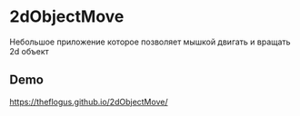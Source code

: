 # 2dObjectMove

Небольшое приложение которое позволяет мышкой двигать и вращать 2d объект 

## Demo 

https://theflogus.github.io/2dObjectMove/
